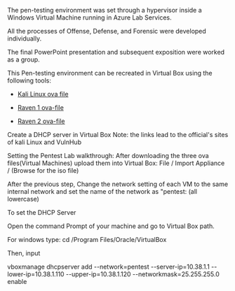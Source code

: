 The pen-testing environment was set through a hypervisor inside a Windows Virtual Machine running in Azure Lab Services. 

All the processes of Offense, Defense, and Forensic were developed individually. 

The final PowerPoint presentation and subsequent exposition were worked as a group.

This Pen-testing environment can be recreated in Virtual Box using the following tools:
- [Kali Linux ova file](https://kali.download/virtual-images/kali-2022.2/kali-linux-2022.2-virtualbox-amd64.ova)

- [Raven 1 ova-file](https://download.vulnhub.com/raven/Raven.ova)

- [Raven 2 ova-file](https://download.vulnhub.com/raven/Raven2.ova)

Create a DHCP server in Virtual Box
Note: the links lead to the official's sites of kali Linux and VulnHub

Setting the Pentest Lab walkthrough:
After downloading the three ova files(Virtual Machines) upload them into Virtual Box:
File / Import Appliance / (Browse for the iso file)

After the previous step, Change the network setting of each VM to the same internal network and set the name of the network as "pentest: (all lowercase)

To set the DHCP Server

Open the command Prompt of your machine and go to Virtual Box path.

For windows type: cd /Program Files/Oracle/VirtualBox

Then, input

vboxmanage dhcpserver add --network=pentest --server-ip=10.38.1.1 --lower-ip=10.38.1.110 --upper-ip=10.38.1.120 --networkmask=25.255.255.0 enable